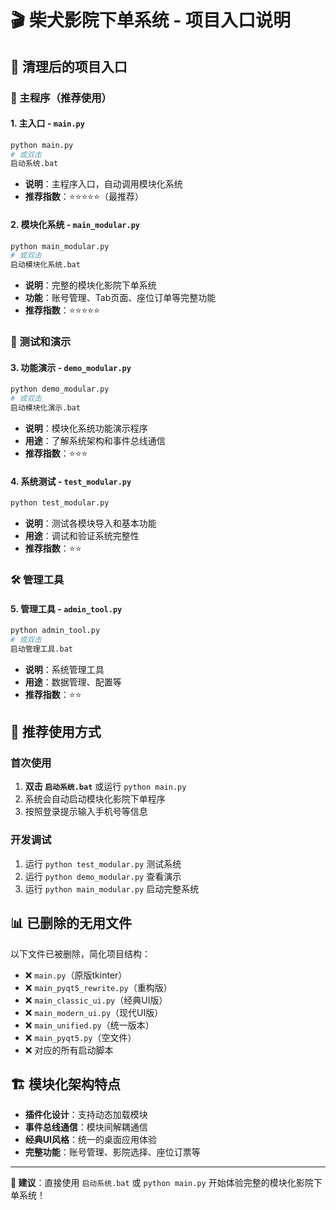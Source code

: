 # 🎬 柴犬影院下单系统 - 项目入口说明

## 📁 清理后的项目入口

### 🚀 主程序（推荐使用）

#### 1. **主入口** - `main.py`
```bash
python main.py
# 或双击
启动系统.bat
```
- **说明**：主程序入口，自动调用模块化系统
- **推荐指数**：⭐⭐⭐⭐⭐（最推荐）

#### 2. **模块化系统** - `main_modular.py`  
```bash
python main_modular.py
# 或双击
启动模块化系统.bat
```
- **说明**：完整的模块化影院下单系统
- **功能**：账号管理、Tab页面、座位订单等完整功能
- **推荐指数**：⭐⭐⭐⭐⭐

### 🧪 测试和演示

#### 3. **功能演示** - `demo_modular.py`
```bash
python demo_modular.py  
# 或双击
启动模块化演示.bat
```
- **说明**：模块化系统功能演示程序
- **用途**：了解系统架构和事件总线通信
- **推荐指数**：⭐⭐⭐

#### 4. **系统测试** - `test_modular.py`
```bash
python test_modular.py
```
- **说明**：测试各模块导入和基本功能
- **用途**：调试和验证系统完整性
- **推荐指数**：⭐⭐

### 🛠️ 管理工具

#### 5. **管理工具** - `admin_tool.py`
```bash
python admin_tool.py
# 或双击  
启动管理工具.bat
```
- **说明**：系统管理工具
- **用途**：数据管理、配置等
- **推荐指数**：⭐⭐

## 🎯 推荐使用方式

### 首次使用
1. **双击 `启动系统.bat`** 或运行 `python main.py`
2. 系统会自动启动模块化影院下单程序
3. 按照登录提示输入手机号等信息

### 开发调试
1. 运行 `python test_modular.py` 测试系统
2. 运行 `python demo_modular.py` 查看演示
3. 运行 `python main_modular.py` 启动完整系统

## 📊 已删除的无用文件

以下文件已被删除，简化项目结构：
- ❌ `main.py`（原版tkinter）
- ❌ `main_pyqt5_rewrite.py`（重构版）
- ❌ `main_classic_ui.py`（经典UI版）
- ❌ `main_modern_ui.py`（现代UI版）
- ❌ `main_unified.py`（统一版本）
- ❌ `main_pyqt5.py`（空文件）
- ❌ 对应的所有启动脚本

## 🏗️ 模块化架构特点

- **插件化设计**：支持动态加载模块
- **事件总线通信**：模块间解耦通信
- **经典UI风格**：统一的桌面应用体验
- **完整功能**：账号管理、影院选择、座位订票等

---

**🎯 建议**：直接使用 `启动系统.bat` 或 `python main.py` 开始体验完整的模块化影院下单系统！ 